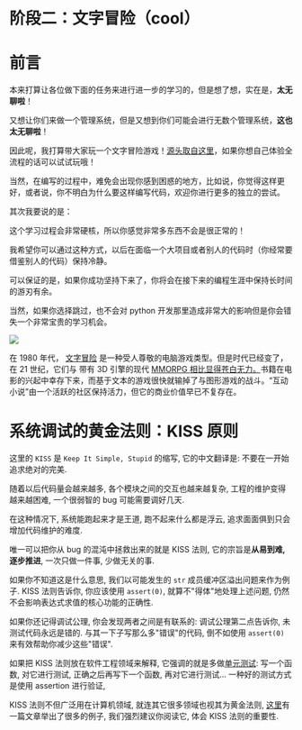 # 阶段二：文字冒险（cool）

# 前言

本来打算让各位做下面的任务来进行进一步的学习的，但是想了想，实在是，<strong>太无聊啦</strong>！

又想让你们来做一个管理系统，但是又想到你们可能会进行无数个管理系统，<strong>这也太无聊啦</strong>！

因此呢，我打算带大家玩一个文字冒险游戏！[源头取自这里](https://github.com/helderman/htpataic)，如果你想自己体验全流程的话可以试试玩哦！

当然，在编写的过程中，难免会出现你感到困惑的地方，比如说，你觉得这样更好，或者说，你不明白为什么要这样编写代码，欢迎你进行更多的独立的尝试。

其次我要说的是：

这个学习过程会非常硬核，所以你感觉非常多东西不会是很正常的！

我希望你可以通过这种方式，以后在面临一个大项目或者别人的代码时（你经常要借鉴别人的代码）保持冷静。

可以保证的是，如果你成功坚持下来了，你将会在接下来的编程生涯中保持长时间的游刃有余。

当然，如果你选择跳过，也不会对 python 开发那里造成非常大的影响但是你会错失一个非常宝贵的学习机会。

![](https://cdn.xyxsw.site/boxcnustZBhjMu8FPN0Kxi4Mwvf.jpg)

在 1980 年代， [文字冒险](http://en.wikipedia.org/wiki/Text_adventure) 是一种受人尊敬的电脑游戏类型。但是时代已经变了，在 21 世纪，它们与 带有 3D 引擎的现代 [MMORPG 相比显得苍白无力。](http://en.wikipedia.org/wiki/Mmorpg)书籍在电影的兴起中幸存下来，而基于文本的游戏很快就输掉了与图形游戏的战斗。“互动小说”由一个活跃的社区保持活力，但它的商业价值早已不复存在。

# 系统调试的黄金法则：KISS 原则

这里的 `KISS` 是 `Keep It Simple, Stupid` 的缩写, 它的中文翻译是: 不要在一开始追求绝对的完美.

随着以后代码量会越来越多, 各个模块之间的交互也越来越复杂, 工程的维护变得越来越困难, 一个很弱智的 bug 可能需要调好几天.

在这种情况下, 系统能跑起来才是王道, 跑不起来什么都是浮云, 追求面面俱到只会增加代码维护的难度.

唯一可以把你从 bug 的混沌中拯救出来的就是 KISS 法则, 它的宗旨是<strong>从易到难, 逐步推进</strong>, 一次只做一件事, 少做无关的事.

如果你不知道这是什么意思, 我们以可能发生的 `str` 成员缓冲区溢出问题来作为例子. KISS 法则告诉你, 你应该使用 `assert(0)`, 就算不"得体"地处理上述问题, 仍然不会影响表达式求值的核心功能的正确性.

如果你还记得调试公理, 你会发现两者之间是有联系的: 调试公理第二点告诉你, 未测试代码永远是错的. 与其一下子写那么多"错误"的代码, 倒不如使用 `assert(0)` 来有效帮助你减少这些"错误".

如果把 KISS 法则放在软件工程领域来解释, 它强调的就是多做[单元测试](http://en.wikipedia.org/wiki/Unit_testing): 写一个函数, 对它进行测试, 正确之后再写下一个函数, 再对它进行测试... 一种好的测试方式是使用 assertion 进行验证,

KISS 法则不但广泛用在计算机领域, 就连其它很多领域也视其为黄金法则, [这里](http://blog.sciencenet.cn/blog-414166-562616.html)有一篇文章举出了很多的例子, 我们强烈建议你阅读它, 体会 KISS 法则的重要性.
